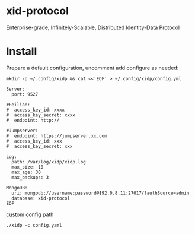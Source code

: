 # xid-protocol
Enterprise-grade, Infinitely-Scalable, Distributed Identity-Data Protocol

# Install
Prepare a default configuration, uncomment add configure as needed:
```
mkdir -p ~/.config/xidp && cat <<'EOF' > ~/.config/xidp/config.yml

Server:
  port: 9527

#Feilian:
#  access_key_id: xxxx
#  access_key_secret: xxxx
#  endpoint: http://

#Jumpserver:
#  endpoint: https://jumpserver.xx.com
#  access_key_id: xxx
#  access_key_secret: xxx

Log:
  path: /var/log/xidp/xidp.log
  max_size: 10
  max_age: 30
  max_backups: 3

MongoDB:
  uri: mongodb://username:password@192.0.8.11:27017/?authSource=admin
  database: xid-protocol
EOF
```

custom config path

```
./xidp -c config.yaml
```